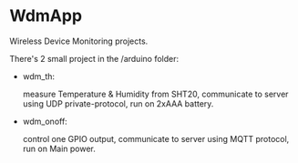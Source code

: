 # WdmApp
Wireless Device Monitoring projects.

There's 2 small project in the /arduino folder:
* wdm_th:

  measure Temperature & Humidity from SHT20, communicate to server using UDP private-protocol, run on 2xAAA battery.
  
* wdm_onoff:

  control one GPIO output, communicate to server using MQTT protocol, run on Main power.
